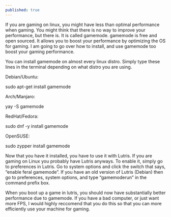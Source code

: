 ```yaml
---
published: true
---
```


If you are gaming on linux, 
you might have less than optimal performance when gaming. 
You might think that there is no way to improve your performance, 
but there is. It is called gamemode. 
gamemode is free and open sourced. 
It allows you to boost your performance by optimizing the OS for gaming. 
I am going to go over how to install, 
and use gamemode too boost your gaming performance. 

You can install gamemode on almost every linux distro. 
Simply type these lines in the terminal 
depending on what distro you are using.  

Debian/Ubuntu: 

sudo apt-get install gamemode

Arch/Manjaro: 

yay -S gamemode

RedHat/Fedora: 

sudo dnf -y install gamemode

OpenSUSE: 

sudo zypper install gamemode

Now that you have it installed, you have to use it with Lutris. If you are gaming on Linux you probably have Lutris anyways. To enable it, simply go to preferences in Lutris. Go to system options and click the switch that says, “enable feral gamemode”. If you have an old version of Lutris (Debian) then go to preferences, system options, and type “gamemoderun” in the command prefix box. 

When you boot up a game in lutris, you should now have substantially better performance due to gamemode. If you have a bad computer, or just want more FPS, I would highly reccomend that you do this so that you can more efficiently use your machine for gaming.
